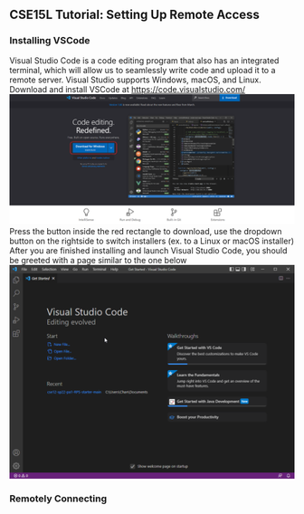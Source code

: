 ## CSE15L Tutorial: Setting Up Remote Access
### Installing VSCode
Visual Studio Code is a code editing program that also has an integrated terminal, which will allow us to seamlessly write code and upload it to a remote server. 
Visual Studio supports Windows, macOS, and Linux. 
Download and install VSCode at https://code.visualstudio.com/
![Picture of VSCode Website](/docs/assets/images/vsinstall.png)
Press the button inside the red rectangle to download, use the dropdown button on the rightside to switch installers (ex. to a Linux or macOS installer)
After you are finished installing and launch Visual Studio Code, you should be greeted with a page similar to the one below
![Picture of VSCode Initial Page](/docs/assets/images/vsstart.png)

### Remotely Connecting

